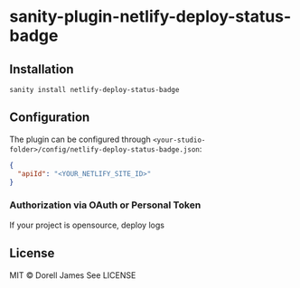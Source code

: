 # sanity-plugin-netlify-deploy-status-badge

## Installation

```
sanity install netlify-deploy-status-badge
```

## Configuration

The plugin can be configured through `<your-studio-folder>/config/netlify-deploy-status-badge.json`:

```json
{
  "apiId": "<YOUR_NETLIFY_SITE_ID>"
}
```

### Authorization via OAuth or Personal Token

If your project is opensource, deploy logs

## License

MIT © Dorell James
See LICENSE
